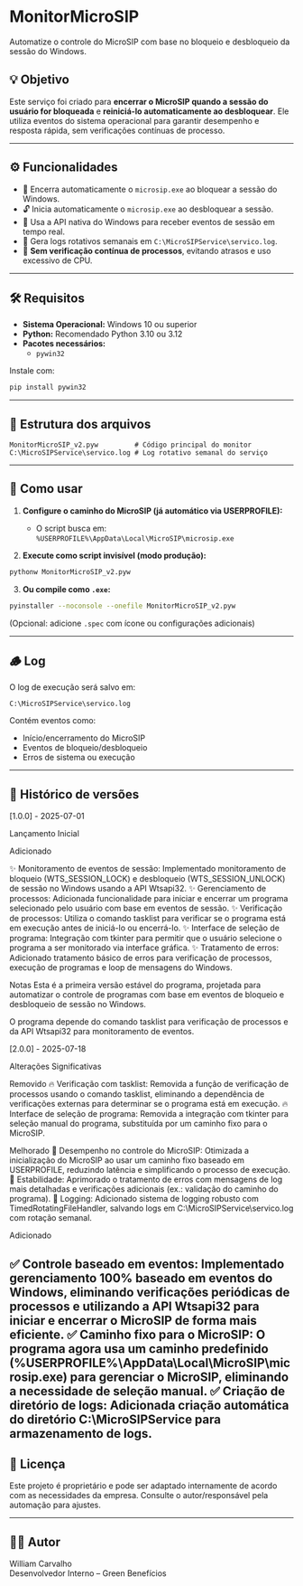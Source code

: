 # MonitorMicroSIP

Automatize o controle do MicroSIP com base no bloqueio e desbloqueio da sessão do Windows.

## 💡 Objetivo

Este serviço foi criado para **encerrar o MicroSIP quando a sessão do usuário for bloqueada** e **reiniciá-lo automaticamente ao desbloquear**. Ele utiliza eventos do sistema operacional para garantir desempenho e resposta rápida, sem verificações contínuas de processo.

---

## ⚙️ Funcionalidades

- 🔐 Encerra automaticamente o `microsip.exe` ao bloquear a sessão do Windows.
- 🔓 Inicia automaticamente o `microsip.exe` ao desbloquear a sessão.
- 🧠 Usa a API nativa do Windows para receber eventos de sessão em tempo real.
- 📄 Gera logs rotativos semanais em `C:\MicroSIPService\servico.log`.
- 🚫 **Sem verificação contínua de processos**, evitando atrasos e uso excessivo de CPU.

---

## 🛠️ Requisitos

- **Sistema Operacional:** Windows 10 ou superior
- **Python:** Recomendado Python 3.10 ou 3.12  
- **Pacotes necessários:**  
  - `pywin32`

Instale com:

```bash
pip install pywin32
```

---

## 📂 Estrutura dos arquivos

```
MonitorMicroSIP_v2.pyw         # Código principal do monitor
C:\MicroSIPService\servico.log # Log rotativo semanal do serviço
```

---

## 🚀 Como usar

1. **Configure o caminho do MicroSIP (já automático via USERPROFILE):**
   - O script busca em:  
     `%USERPROFILE%\AppData\Local\MicroSIP\microsip.exe`

2. **Execute como script invisível (modo produção):**

```bash
pythonw MonitorMicroSIP_v2.pyw
```

3. **Ou compile como `.exe`:**

```bash
pyinstaller --noconsole --onefile MonitorMicroSIP_v2.pyw
```

(Opcional: adicione `.spec` com ícone ou configurações adicionais)

---

## 🪵 Log

O log de execução será salvo em:
```
C:\MicroSIPService\servico.log
```
Contém eventos como:
- Início/encerramento do MicroSIP
- Eventos de bloqueio/desbloqueio
- Erros de sistema ou execução

---

## 🔄 Histórico de versões

[1.0.0] - 2025-07-01

Lançamento Inicial

Adicionado

✨ Monitoramento de eventos de sessão: Implementado monitoramento de bloqueio (WTS_SESSION_LOCK) e desbloqueio (WTS_SESSION_UNLOCK) de sessão no Windows usando a API Wtsapi32.
✨ Gerenciamento de processos: Adicionada funcionalidade para iniciar e encerrar um programa selecionado pelo usuário com base em eventos de sessão.
✨ Verificação de processos: Utiliza o comando tasklist para verificar se o programa está em execução antes de iniciá-lo ou encerrá-lo.
✨ Interface de seleção de programa: Integração com tkinter para permitir que o usuário selecione o programa a ser monitorado via interface gráfica.
✨ Tratamento de erros: Adicionado tratamento básico de erros para verificação de processos, execução de programas e loop de mensagens do Windows.

Notas
Esta é a primeira versão estável do programa, projetada para automatizar o controle de programas com base em eventos de bloqueio e desbloqueio de sessão no Windows.

O programa depende do comando tasklist para verificação de processos e da API Wtsapi32 para monitoramento de eventos.


[2.0.0] - 2025-07-18

Alterações Significativas

Removido
🔥 Verificação com tasklist: Removida a função de verificação de processos usando o comando tasklist, eliminando a dependência de verificações externas para determinar se o programa está em execução.
🔥 Interface de seleção de programa: Removida a integração com tkinter para seleção manual do programa, substituída por um caminho fixo para o MicroSIP.

Melhorado
🧠 Desempenho no controle do MicroSIP: Otimizada a inicialização do MicroSIP ao usar um caminho fixo baseado em USERPROFILE, reduzindo latência e simplificando o processo de execução.
🧠 Estabilidade: Aprimorado o tratamento de erros com mensagens de log mais detalhadas e verificações adicionais (ex.: validação do caminho do programa).
🧠 Logging: Adicionado sistema de logging robusto com TimedRotatingFileHandler, salvando logs em C:\MicroSIPService\servico.log com rotação semanal.

Adicionado

✅ Controle baseado em eventos: Implementado gerenciamento 100% baseado em eventos do Windows, eliminando verificações periódicas de processos e utilizando a API Wtsapi32 para iniciar e encerrar o MicroSIP de forma mais eficiente.
✅ Caminho fixo para o MicroSIP: O programa agora usa um caminho predefinido (%USERPROFILE%\AppData\Local\MicroSIP\microsip.exe) para gerenciar o MicroSIP, eliminando a necessidade de seleção manual.
✅ Criação de diretório de logs: Adicionada criação automática do diretório C:\MicroSIPService para armazenamento de logs.
---

## 📄 Licença

Este projeto é proprietário e pode ser adaptado internamente de acordo com as necessidades da empresa. Consulte o autor/responsável pela automação para ajustes.

---

## 👨‍💻 Autor

William Carvalho  
Desenvolvedor Interno – Green Benefícios
